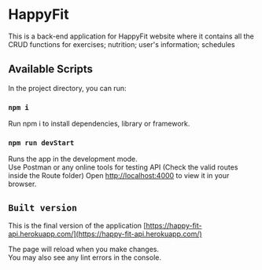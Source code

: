 # HappyFit 

This is a back-end application for HappyFit website where it contains all the CRUD functions for exercises; nutrition; user's information; schedules

## Available Scripts

In the project directory, you can run:

### `npm i`

Run npm i to install dependencies, library or framework.

### `npm run devStart`

Runs the app in the development mode.\
Use Postman or any online tools for testing API (Check the valid routes inside the Route folder)
Open [http://localhost:4000](http://localhost:4000) to view it in your browser.

## `Built version`

This is the final version of the application [https://happy-fit-api.herokuapp.com/](https://happy-fit-api.herokuapp.com/)

The page will reload when you make changes.\
You may also see any lint errors in the console.

